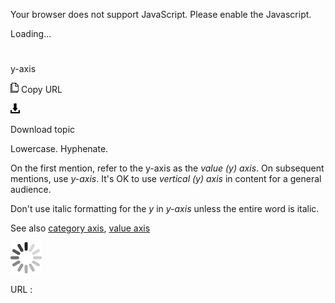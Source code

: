 Your browser does not support JavaScript. Please enable the Javascript.

Loading...

# 

y-axis

![Copy URL](y-axis_files/Copy.png)
Copy URL

![Download](y-axis_files/Download.png)

Download topic

Lowercase. Hyphenate.

On the first mention, refer to the y-axis as the *value (y) axis*. On subsequent mentions, use *y-axis*. It's OK to use *vertical (y) axis* in content for a general audience.

Don't use italic formatting for the *y* in *y-axis* unless the entire word is italic.

See also [category axis](https://worldready.cloudapp.net/Styleguide/Read?id=2700&topicid=33517), [value axis](https://worldready.cloudapp.net/Styleguide/Read?id=2700&topicid=33518)

![In progress](y-axis_files/activity-large.gif)

URL :
